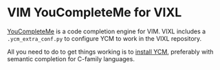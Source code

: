 VIM YouCompleteMe for VIXL
==========================

[YouCompleteMe](https://github.com/Valloric/YouCompleteMe) is a code completion
engine for VIM. VIXL includes a `.ycm_extra_conf.py` to configure YCM to work in
the VIXL repository.

All you need to do to get things working is to [install YCM](https://github.com/Valloric/YouCompleteMe#full-installation-guide),
preferably with semantic completion for C-family languages.
